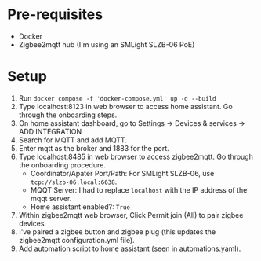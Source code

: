 # Pre-requisites
- Docker
- Zigbee2mqtt hub (I'm using an SMLight SLZB-06 PoE)

# Setup
1. Run `docker compose -f 'docker-compose.yml' up -d --build`
2. Type localhost:8123 in web browser to access home assistant. Go through the onboarding steps.
3. On home assistant dashboard, go to Settings -> Devices & services -> ADD INTEGRATION
4. Search for MQTT and add MQTT.
5. Enter mqtt as the broker and 1883 for the port.
6. Type localhost:8485 in web browser to access zigbee2mqtt. Go through the onboarding procedure.
    - Coordinator/Apater Port/Path: For SMLight SLZB-06, use `tcp://slzb-06.local:6638`.
    - MQQT Server: I had to replace `localhost` with the IP address of the mqqt server.
    - Home assistant enabled?: `True`
7. Within zigbee2mqtt web browser, Click Permit join (All) to pair zigbee devices.
8. I've paired a zigbee button and zigbee plug (this updates the zigbee2mqtt configuration.yml file).
9. Add automation script to home assistant (seen in automations.yaml).